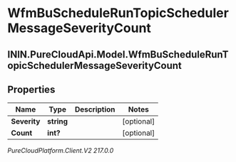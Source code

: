 # WfmBuScheduleRunTopicSchedulerMessageSeverityCount

## ININ.PureCloudApi.Model.WfmBuScheduleRunTopicSchedulerMessageSeverityCount

## Properties

|Name | Type | Description | Notes|
|------------ | ------------- | ------------- | -------------|
| **Severity** | **string** |  | [optional] |
| **Count** | **int?** |  | [optional] |



_PureCloudPlatform.Client.V2 217.0.0_
